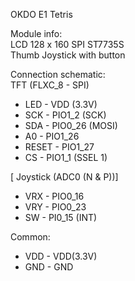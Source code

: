 OKDO E1 Tetris

Module info: <br>
LCD 128 x 160 SPI ST7735S <br>
Thumb Joystick with button <br>

Connection schematic: <br>
TFT (FLXC_8  - SPI)
* LED - VDD (3.3V)
* SCK - PIO1_2 (SCK)
* SDA - PIO0_26 (MOSI)
* A0 -  PIO1_26
* RESET - PIO1_27
* CS - PIO1_1 (SSEL 1)

[ Joystick (ADC0 (N & P))] <br>
* VRX - PIO0_16
* VRY - PIO0_23 
* SW - PI0_15 (INT)

Common: <br>
* VDD - VDD(3.3V) <br>
* GND - GND 
